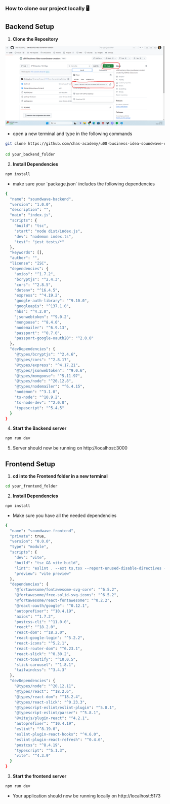 ### How to clone our project locally 🖥️

## Backend Setup

1. **Clone the Repository**

![alt text](<Screenshot 2024-06-05 140443.png>)

- open a new terminal and type in the following commands

```sh
git clone https://github.com/chas-academy/u08-business-idea-soundwave-creators.git

cd your_backend_folder
```

2. **Install Dependencies**

```sh
npm install
```

- make sure your ´package.json´ includes the following dependencies

```sh
{
  "name": "soundwave-backend",
  "version": "1.0.0",
  "description": "",
  "main": "index.js",
  "scripts": {
    "build": "tsc",
    "start": "node dist/index.js",
    "dev": "nodemon index.ts",
    "test": "jest tests/*"
  },
  "keywords": [],
  "author": "",
  "license": "ISC",
  "dependencies": {
    "axios": "^1.7.2",
    "bcryptjs": "^2.4.3",
    "cors": "^2.8.5",
    "dotenv": "^16.4.5",
    "express": "^4.19.2",
    "google-auth-library": "^9.10.0",
    "googleapis": "^137.1.0",
    "hbs": "^4.2.0",
    "jsonwebtoken": "^9.0.2",
    "mongoose": "^8.4.0",
    "nodemailer": "^6.9.13",
    "passport": "^0.7.0",
    "passport-google-oauth20": "^2.0.0"
  },
  "devDependencies": {
    "@types/bcryptjs": "^2.4.6",
    "@types/cors": "^2.8.17",
    "@types/express": "^4.17.21",
    "@types/jsonwebtoken": "^9.0.6",
    "@types/mongoose": "^5.11.97",
    "@types/node": "^20.12.8",
    "@types/nodemailer": "^6.4.15",
    "nodemon": "^3.1.0",
    "ts-node": "^10.9.2",
    "ts-node-dev": "^2.0.0",
    "typescript": "^5.4.5"
  }
}

```

4. **Start the Backend server**

```sh
npm run dev
```

5. Server should now be running on http://localhost:3000

## Frontend Setup

1. **cd into the Frontend folder in a new terminal**

```sh
cd your_frontend_folder
```

2. **Install Dependencies**

```sh
npm install
```

- Make sure you have all the needed dependencies

```sh
{
  "name": "soundwave-frontend",
  "private": true,
  "version": "0.0.0",
  "type": "module",
  "scripts": {
    "dev": "vite",
    "build": "tsc && vite build",
    "lint": "eslint . --ext ts,tsx --report-unused-disable-directives --max-warnings 0",
    "preview": "vite preview"
  },
  "dependencies": {
    "@fortawesome/fontawesome-svg-core": "^6.5.2",
    "@fortawesome/free-solid-svg-icons": "^6.5.2",
    "@fortawesome/react-fontawesome": "^0.2.2",
    "@react-oauth/google": "^0.12.1",
    "autoprefixer": "^10.4.19",
    "axios": "^1.7.2",
    "postcss-cli": "^11.0.0",
    "react": "^18.2.0",
    "react-dom": "^18.2.0",
    "react-google-login": "^5.2.2",
    "react-icons": "^5.2.1",
    "react-router-dom": "^6.23.1",
    "react-slick": "^0.30.2",
    "react-toastify": "^10.0.5",
    "slick-carousel": "^1.8.1",
    "tailwindcss": "^3.4.3"
  },
  "devDependencies": {
    "@types/node": "^20.12.11",
    "@types/react": "^18.2.6",
    "@types/react-dom": "^18.2.4",
    "@types/react-slick": "^0.23.3",
    "@typescript-eslint/eslint-plugin": "^5.8.1",
    "@typescript-eslint/parser": "^5.8.1",
    "@vitejs/plugin-react": "^4.2.1",
    "autoprefixer": "^10.4.19",
    "eslint": "^8.19.0",
    "eslint-plugin-react-hooks": "^4.6.0",
    "eslint-plugin-react-refresh": "^0.4.6",
    "postcss": "^8.4.19",
    "typescript": "^5.1.3",
    "vite": "^4.3.9"
  }
}
```

3. **Start the frontend server**

```sh
npm run dev
```

- Your application should now be running locally on http://localhost:5173
